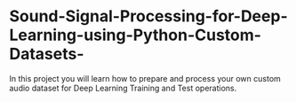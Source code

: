 # Sound-Signal-Processing-for-Deep-Learning-using-Python-Custom-Datasets-
 In this project you will learn how to prepare and process your own custom audio dataset for Deep Learning Training and Test operations.

